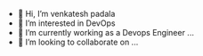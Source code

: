 - 👋 Hi, I’m venkatesh padala
- 👀 I’m interested in DevOps
- 🌱 I’m currently working as a Devops Engineer ...
- 💞️ I’m looking to collaborate on ...

<!---
v-padala/v-padala is a ✨ special ✨ repository because its `README.md` (this file) appears on your GitHub profile.
You can click the Preview link to take a look at your changes.
--->
